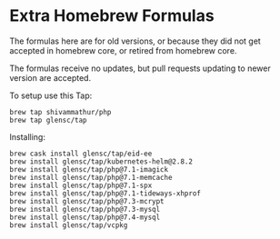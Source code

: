 # Extra Homebrew Formulas

The formulas here are for old versions, or because they did not get accepted in homebrew core, or retired from homebrew core.

The formulas receive no updates, but pull requests updating to newer version are accepted.

To setup use this Tap:

```
brew tap shivammathur/php
brew tap glensc/tap
```

Installing:

```
brew cask install glensc/tap/eid-ee
brew install glensc/tap/kubernetes-helm@2.8.2
brew install glensc/tap/php@7.1-imagick
brew install glensc/tap/php@7.1-memcache
brew install glensc/tap/php@7.1-spx
brew install glensc/tap/php@7.1-tideways-xhprof
brew install glensc/tap/php@7.3-mcrypt
brew install glensc/tap/php@7.3-mysql
brew install glensc/tap/php@7.4-mysql
brew install glensc/tap/vcpkg
```
